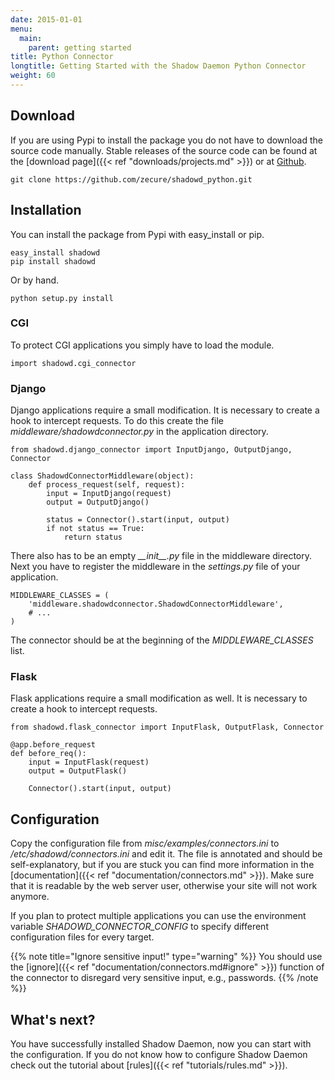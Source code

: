 ```yaml
---
date: 2015-01-01
menu:
  main:
    parent: getting started
title: Python Connector
longtitle: Getting Started with the Shadow Daemon Python Connector
weight: 60
---
```


## Download

If you are using Pypi to install the package you do not have to download the source code manually.
Stable releases of the source code can be found at the [download page]({{< ref "downloads/projects.md" >}}) or at <a target="_blank" href="https://github.com/zecure/shadowd_python">Github</a>.

    git clone https://github.com/zecure/shadowd_python.git

## Installation

You can install the package from Pypi with easy_install or pip.

    easy_install shadowd
    pip install shadowd

Or by hand.

    python setup.py install

### CGI

To protect CGI applications you simply have to load the module.

    import shadowd.cgi_connector

### Django

Django applications require a small modification.
It is necessary to create a hook to intercept requests.
To do this create the file *middleware/shadowdconnector.py* in the application directory.

    from shadowd.django_connector import InputDjango, OutputDjango, Connector
    
    class ShadowdConnectorMiddleware(object):
        def process_request(self, request):
            input = InputDjango(request)
            output = OutputDjango()
    
            status = Connector().start(input, output)
            if not status == True:
                return status

There also has to be an empty *\_\_init\_\_.py* file in the middleware directory.
Next you have to register the middleware in the *settings.py* file of your application.

    MIDDLEWARE_CLASSES = (
        'middleware.shadowdconnector.ShadowdConnectorMiddleware',
        # ...
    )

The connector should be at the beginning of the *MIDDLEWARE_CLASSES* list.

### Flask

Flask applications require a small modification as well.
It is necessary to create a hook to intercept requests.

    from shadowd.flask_connector import InputFlask, OutputFlask, Connector

    @app.before_request
    def before_req():
        input = InputFlask(request)
        output = OutputFlask()

        Connector().start(input, output)

## Configuration

Copy the configuration file from *misc/examples/connectors.ini* to */etc/shadowd/connectors.ini* and edit it.
The file is annotated and should be self-explanatory, but if you are stuck you can find more information in the [documentation]({{< ref "documentation/connectors.md" >}}).
Make sure that it is readable by the web server user, otherwise your site will not work anymore.

If you plan to protect multiple applications you can use the environment variable *SHADOWD_CONNECTOR_CONFIG* to specify different configuration files for every target.

{{% note title="Ignore sensitive input!" type="warning" %}}
You should use the [ignore]({{< ref "documentation/connectors.md#ignore" >}}) function of the connector to disregard very sensitive input, e.g., passwords.
{{% /note %}}

## What's next?

You have successfully installed Shadow Daemon, now you can start with the configuration.
If you do not know how to configure Shadow Daemon check out the tutorial about [rules]({{< ref "tutorials/rules.md" >}}).
